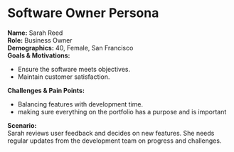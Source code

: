 # Software Owner Persona

**Name:** Sarah Reed  
**Role:** Business Owner  
**Demographics:** 40, Female, San Francisco  
**Goals & Motivations:**  
- Ensure the software meets objectives.  
- Maintain customer satisfaction.  

**Challenges & Pain Points:**  
- Balancing features with development time.
- making sure everything on the portfolio has a purpose and is important 

**Scenario:**  
Sarah reviews user feedback and decides on new features. She needs regular updates from the development team on progress and challenges.
